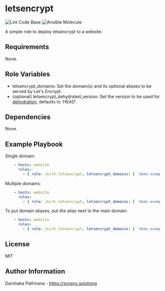 letsencrypt
===========

![Lint Code Base](https://github.com/jkirk/ansible-role-base/actions/workflows/linter.yml/badge.svg)
![Ansible Molecule](https://github.com/jkirk/ansible-role-base/actions/workflows/molecule.yml/badge.svg)

A simple role to deploy letsencrypt to a website.

Requirements
------------

None.

Role Variables
--------------

* letsencrypt_domains: Set the domain(s) and its optional aliases to be served by Let's Encrypt.
* (optional) letsencrypt_dehydrated_version: Set the version to be used for [dehydration](https://github.com/lukas2511/dehydrated/releases), defaults to 'HEAD'.

Dependencies
------------

None.

Example Playbook
----------------

Single domain:
```yaml
    - hosts: website
      roles:
        - { role: jkirk.letsencrypt, letsencrypt_domains: [ 'demo.example.com' ] }
```

Multiple domains:
```yaml
    - hosts: website
      roles:
        - { role: jkirk.letsencrypt, letsencrypt_domains: [ 'demo.example.com', 'demo2.example.com' ], letsencrypt_dehydrated_version: 'v0.6.2' }
```

To put domain aliases, put the alias next to the main domain:
```yaml
    - hosts: website
      roles:
        - { role: jkirk.letsencrypt, letsencrypt_domains: [ 'demo.example.com alias.example.com' ] }
```

License
-------

MIT

Author Information
------------------

Darshaka Pathirana - <https://synpro.solutions>
